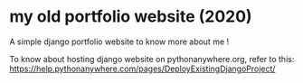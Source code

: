 # my old portfolio website (2020)
A simple django portfolio website to know more about me !

To know about hosting django website on pythonanywhere.org, refer to this:
https://help.pythonanywhere.com/pages/DeployExistingDjangoProject/

